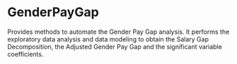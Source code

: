 # GenderPayGap
Provides methods to automate the Gender Pay Gap analysis. It performs the exploratory data analysis and data modeling to obtain the Salary Gap Decomposition, the Adjusted Gender Pay Gap and the significant variable coefficients. 
